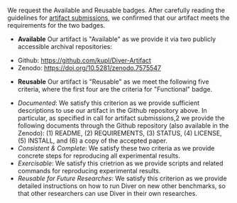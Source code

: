 We request the Available and Reusable badges. After carefully reading the guidelines for [artifact submissions](https://conf.researchr.org/getImage/icse-2023/orig/fse_artifacts_submission_reviewing_guidelines.pdf), 
we confirmed that our artifact meets the requirements for the two badges.

* __Available__
Our artifact is "Available" as we provide it via two publicly accessible archival repositories:
- Github: <https://github.com/kupl/Diver-Artifact>
- Zenodo: <https://doi.org/10.5281/zenodo.7575547>

* __Reusable__ 
Our artifact is "Reusable" as we meet the following five criteria, where the first four are the criteria for "Functional" badge.
- _Documented_: We satisfy this criterion as we provide sufficient descriptions to use our artifact in the Github repository above. In particular, as specified in call for artifact submissions,2 we provide the following documents through the Github repository (also available in the Zenodo): (1) README, (2) REQUIREMENTS, (3) STATUS, (4) LICENSE, (5) INSTALL, and (6) a copy of the accepted paper.
- _Consistent & Complete_: We satisfy these two criteria as we provide concrete steps for reproducing all experimental results.
- _Exercisable_: We satisfy this crietrion as we provide scripts and related commands for reproducing experimental results.
- _Reusable for Future Researches_: We satisfy this criterion as we provide detailed instructions on how to run Diver on new other benchmarks, so that other researchers can use Diver in their own researches.

 

